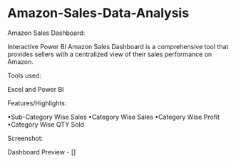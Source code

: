 # Amazon-Sales-Data-Analysis

Amazon Sales Dashboard:

Interactive Power BI Amazon Sales Dashboard is a comprehensive tool that provides sellers with a centralized view of their sales performance on Amazon.


Tools used:

Excel and Power BI


Features/Highlights:

•Sub-Category Wise Sales
•Category Wise Sales
•Category Wise Profit 
•Category Wise QTY Sold


Screenshot:

Dashboard Preview - []
